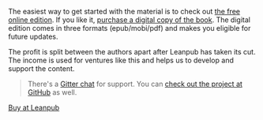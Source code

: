 The easiest way to get started with the material is to check out [the free online edition](/maintenance/preface/). If you like it, [purchase a digital copy of the book](https://leanpub.com/survivejs-maintenance). The digital edition comes in three formats (epub/mobi/pdf) and makes you eligible for future updates.

The profit is split between the authors apart after Leanpub has taken its cut. The income is used for ventures like this and helps us to develop and support the content.

> There's a [Gitter chat](https://gitter.im/survivejs/maintenance) for support. You can [check out the project at GitHub](https://github.com/survivejs/maintenance-book) as well.

<p>
<a class='btn btn--normal btn--buy' href='https://leanpub.com/survivejs-maintenance'>Buy at Leanpub</a>
</p>
